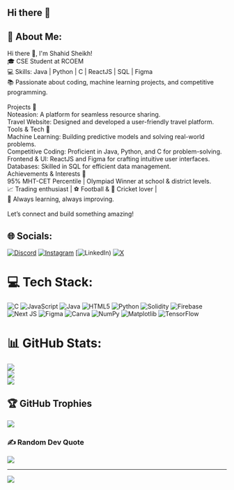 ## Hi there 👋

## 💫 About Me:
Hi there 👋, I'm Shahid Sheikh!<br>🎓 CSE Student at RCOEM <br>💻 Skills: Java | Python | C | ReactJS | SQL | Figma<br>📚 Passionate about coding, machine learning projects, and competitive programming.<br><br>Projects 🚀<br>Noteasion: A platform for seamless resource sharing.<br>Travel Website: Designed and developed a user-friendly travel platform.<br>Tools & Tech 🔧<br>Machine Learning: Building predictive models and solving real-world problems.<br>Competitive Coding: Proficient in Java, Python, and C for problem-solving.<br>Frontend & UI: ReactJS and Figma for crafting intuitive user interfaces.<br>Databases: Skilled in SQL for efficient data management.<br>Achievements & Interests 🏅<br>95% MHT-CET Percentile | Olympiad Winner at school & district levels.<br>📈 Trading enthusiast | ⚽ Football & 🏏 Cricket lover | <br>🌟 Always learning, always improving.<br><br>Let’s connect and build something amazing!

## 🌐 Socials:
[![Discord](https://img.shields.io/badge/Discord-%237289DA.svg?logo=discord&logoColor=white)](https://discord.gg/https://discord.gg/jHvHFKB9) [![Instagram](https://img.shields.io/badge/Instagram-%23E4405F.svg?logo=Instagram&logoColor=white)](https://instagram.com/shahhiiidd) [![LinkedIn](https://img.shields.io/badge/LinkedIn-%230077B5.svg?logo=linkedin&logoColor=white)) [![X](https://img.shields.io/badge/X-black.svg?logo=X&logoColor=white)](https://x.com/Shahid_2211) 

# 💻 Tech Stack:
![C](https://img.shields.io/badge/c-%2300599C.svg?style=for-the-badge&logo=c&logoColor=white) ![JavaScript](https://img.shields.io/badge/javascript-%23323330.svg?style=for-the-badge&logo=javascript&logoColor=%23F7DF1E) ![Java](https://img.shields.io/badge/java-%23ED8B00.svg?style=for-the-badge&logo=openjdk&logoColor=white) ![HTML5](https://img.shields.io/badge/html5-%23E34F26.svg?style=for-the-badge&logo=html5&logoColor=white) ![Python](https://img.shields.io/badge/python-3670A0?style=for-the-badge&logo=python&logoColor=ffdd54) ![Solidity](https://img.shields.io/badge/Solidity-%23363636.svg?style=for-the-badge&logo=solidity&logoColor=white) ![Firebase](https://img.shields.io/badge/firebase-%23039BE5.svg?style=for-the-badge&logo=firebase) ![Next JS](https://img.shields.io/badge/Next-black?style=for-the-badge&logo=next.js&logoColor=white) ![Figma](https://img.shields.io/badge/figma-%23F24E1E.svg?style=for-the-badge&logo=figma&logoColor=white) ![Canva](https://img.shields.io/badge/Canva-%2300C4CC.svg?style=for-the-badge&logo=Canva&logoColor=white) ![NumPy](https://img.shields.io/badge/numpy-%23013243.svg?style=for-the-badge&logo=numpy&logoColor=white) ![Matplotlib](https://img.shields.io/badge/Matplotlib-%23ffffff.svg?style=for-the-badge&logo=Matplotlib&logoColor=black) ![TensorFlow](https://img.shields.io/badge/TensorFlow-%23FF6F00.svg?style=for-the-badge&logo=TensorFlow&logoColor=white)
# 📊 GitHub Stats:
![](https://github-readme-stats.vercel.app/api?username=shahid-sheikh22&theme=dark&hide_border=false&include_all_commits=false&count_private=false)<br/>
![](https://github-readme-streak-stats.herokuapp.com/?user=shahid-sheikh22&theme=dark&hide_border=false)<br/>
![](https://github-readme-stats.vercel.app/api/top-langs/?username=shahid-sheikh22&theme=dark&hide_border=false&include_all_commits=false&count_private=false&layout=compact)

## 🏆 GitHub Trophies
![](https://github-profile-trophy.vercel.app/?username=shahid-sheikh22&theme=radical&no-frame=false&no-bg=false&margin-w=4)

### ✍️ Random Dev Quote
![](https://quotes-github-readme.vercel.app/api?type=horizontal&theme=radical)

---
[![](https://visitcount.itsvg.in/api?id=shahid-sheikh22&icon=0&color=0)](https://visitcount.itsvg.in)

<!-- Proudly created with GPRM ( https://gprm.itsvg.in ) -->
